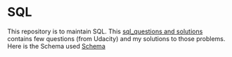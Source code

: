 # SQL
This repository is to maintain SQL. 
This [sql_questions and solutions](https://github.com/shrilekha17/SQL/blob/master/SQL_1) contains few questions (from Udacity) and my solutions to those problems. Here is the Schema used [Schema](https://github.com/shrilekha17/SQL/blob/master/Schema.png)




